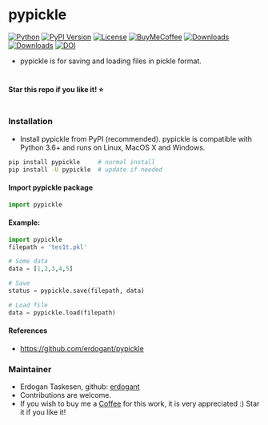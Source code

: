 # pypickle

[![Python](https://img.shields.io/pypi/pyversions/pypickle)](https://img.shields.io/pypi/pyversions/pypickle)
[![PyPI Version](https://img.shields.io/pypi/v/pypickle)](https://pypi.org/project/pypickle/)
[![License](https://img.shields.io/badge/license-MIT-green.svg)](https://github.com/erdogant/pypickle/blob/master/LICENSE)
[![BuyMeCoffee](https://img.shields.io/badge/buymea-coffee-yellow.svg)](https://www.buymeacoffee.com/erdogant)
[![Downloads](https://pepy.tech/badge/pypickle/month)](https://pepy.tech/project/pypickle/month)
[![Downloads](https://pepy.tech/badge/pypickle)](https://pepy.tech/project/pypickle)
[![DOI](https://zenodo.org/badge/278702058.svg)](https://zenodo.org/badge/latestdoi/278702058)
<!---[![Coffee](https://img.shields.io/badge/coffee-black-grey.svg)](https://erdogant.github.io/donate/?currency=USD&amount=5)-->


* pypickle is for saving and loading files in pickle format.

# 
**Star this repo if you like it! ⭐️**
#

### Installation
* Install pypickle from PyPI (recommended). pypickle is compatible with Python 3.6+ and runs on Linux, MacOS X and Windows. 

```bash
pip install pypickle     # normal install
pip install -U pypickle  # update if needed
```

#### Import pypickle package
```python
import pypickle
```

#### Example:
```python
import pypickle
filepath = 'tes1t.pkl'

# Some data
data = [1,2,3,4,5]

# Save
status = pypickle.save(filepath, data)

# Load file
data = pypickle.load(filepath)

```
#### References
* https://github.com/erdogant/pypickle

### Maintainer
* Erdogan Taskesen, github: [erdogant](https://github.com/erdogant)
* Contributions are welcome.
* If you wish to buy me a <a href="https://erdogant.github.io/donate/?currency=USD&amount=5">Coffee</a> for this work, it is very appreciated :)
	Star it if you like it!
